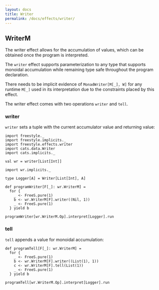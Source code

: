```yaml
---
layout: docs
title: Writer
permalink: /docs/effects/writer/
---
```


## WriterM

The writer effect allows for the accumulation of values, which can be obtained once the program is interpreted.

The `writer` effect supports parameterization to any type that supports monoidal accumulation while remaining type safe throughout the program declaration. 

There needs to be implicit evidence of `MonadWriter[M[_], W]` 
for any runtime `M[_]` used in its interpretation due to the constraints placed by this effect. 

The writer effect comes with two operations `writer` and `tell`.

### writer

`writer` sets a tuple with the current accumulator value and returning value:

```tut:book
import freestyle._
import freestyle.implicits._
import freestyle.effects.writer
import cats.data.Writer
import cats.implicits._

val wr = writer[List[Int]]

import wr.implicits._

type Logger[A] = Writer[List[Int], A]

def programWriter[F[_]: wr.WriterM] =
  for {
    _ <- FreeS.pure(1)
    b <- wr.WriterM[F].writer((Nil, 1))
    _ <- FreeS.pure(1)
  } yield b
  
programWriter[wr.WriterM.Op].interpret[Logger].run
```

### tell

`tell` appends a value for monoidal accumulation:

```tut:book
def programTell[F[_]: wr.WriterM] =
  for {
    _ <- FreeS.pure(1)
    b <- wr.WriterM[F].writer((List(1), 1))
    c <- wr.WriterM[F].tell(List(1))
    _ <- FreeS.pure(1)
  } yield b
      
programTell[wr.WriterM.Op].interpret[Logger].run
```
